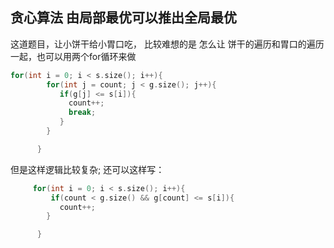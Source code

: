 ## 贪心算法 由局部最优可以推出全局最优

这道题目，让小饼干给小胃口吃， 
比较难想的是 怎么让 饼干的遍历和胃口的遍历一起，也可以用两个for循环来做
```c++
for(int i = 0; i < s.size(); i++){
        for(int j = count; j < g.size(); j++){
           if(g[j] <= s[i]){
             count++;
             break;
           }
        }

      }
```
但是这样逻辑比较复杂;
还可以这样写：
```c++
     for(int i = 0; i < s.size(); i++){
         if(count < g.size() && g[count] <= s[i]){
           count++;
        }

      }
```